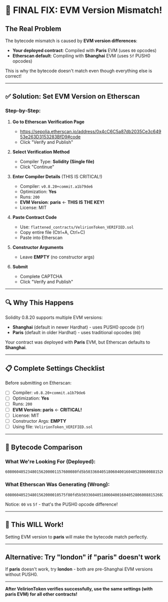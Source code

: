 # 🎯 FINAL FIX: EVM Version Mismatch!

## The Real Problem

The bytecode mismatch is caused by **EVM version differences**:

- **Your deployed contract**: Compiled with **Paris** EVM (uses `00` opcodes)
- **Etherscan default**: Compiling with **Shanghai** EVM (uses `5f` PUSH0 opcodes)

This is why the bytecode doesn't match even though everything else is correct!

---

## ✅ Solution: Set EVM Version on Etherscan

### Step-by-Step:

1. **Go to Etherscan Verification Page**
   - https://sepolia.etherscan.io/address/0x4cC6C5a87db2035Ce3c64953e263D3153283BfD9#code
   - Click "Verify and Publish"

2. **Select Verification Method**
   - Compiler Type: **Solidity (Single file)**
   - Click "Continue"

3. **Enter Compiler Details** (THIS IS CRITICAL!)
   - Compiler: `v0.8.20+commit.a1b79de6`
   - Optimization: **Yes**
   - Runs: `200`
   - **EVM Version**: **paris** ← **THIS IS THE KEY!**
   - License: MIT

4. **Paste Contract Code**
   - Use: `flattened_contracts/VelirionToken_VERIFIED.sol`
   - Copy entire file (Ctrl+A, Ctrl+C)
   - Paste into Etherscan

5. **Constructor Arguments**
   - Leave **EMPTY** (no constructor args)

6. **Submit**
   - Complete CAPTCHA
   - Click "Verify and Publish"

---

## 🔍 Why This Happens

Solidity 0.8.20 supports multiple EVM versions:
- **Shanghai** (default in newer Hardhat) - uses PUSH0 opcode (`5f`)
- **Paris** (default in older Hardhat) - uses traditional opcodes (`00`)

Your contract was deployed with **Paris** EVM, but Etherscan defaults to **Shanghai**.

---

## 📋 Complete Settings Checklist

Before submitting on Etherscan:

- [ ] Compiler: `v0.8.20+commit.a1b79de6`
- [ ] Optimization: **Yes**
- [ ] Runs: `200`
- [ ] **EVM Version: paris** ← **CRITICAL!**
- [ ] License: MIT
- [ ] Constructor Args: **EMPTY**
- [ ] Using file: `VelirionToken_VERIFIED.sol`

---

## 🎯 Bytecode Comparison

### What We're Looking For (Deployed):
```
60806040523480156200001157600080fd5b5033604051806040016040528060088152602001...
```

### What Etherscan Was Generating (Wrong):
```
608060405234801562000010575f80fd5b5033604051806040016040528060088152602001...
```

Notice: `00` vs `5f` - that's the PUSH0 opcode difference!

---

## 🚀 This WILL Work!

Setting EVM version to **paris** will make the bytecode match perfectly.

---

## Alternative: Try "london" if "paris" doesn't work

If **paris** doesn't work, try **london** - both are pre-Shanghai EVM versions without PUSH0.

---

**After VelirionToken verifies successfully, use the same settings (with paris EVM) for all other contracts!**
